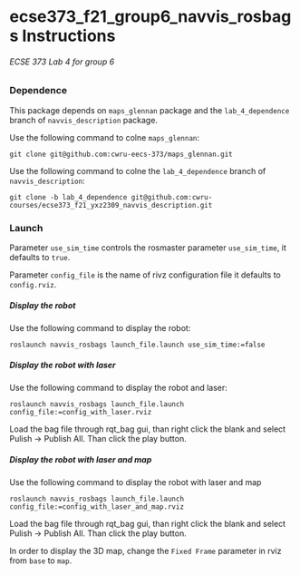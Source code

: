 # ecse373_f21_group6_navvis_rosbags Instructions
###### ECSE 373 Lab 4 for group 6
### Dependence

This package depends on `maps_glennan` package and the `lab_4_dependence` branch of `navvis_description` package. 

Use the following command to colne `maps_glennan`:

```
git clone git@github.com:cwru-eecs-373/maps_glennan.git
```

Use the following command to colne the `lab_4_dependence` branch of `navvis_description`:

```
git clone -b lab_4_dependence git@github.com:cwru-courses/ecse373_f21_yxz2309_navvis_description.git
```
### Launch

 Parameter `use_sim_time` controls the rosmaster parameter `use_sim_time`, it defaults to `true`.
 
 Parameter `config_file` is the name of rivz configuration file it defaults to `config.rviz`.
 
 ##### Display the robot
 Use the following command to display the robot:
 ```
 roslaunch navvis_rosbags launch_file.launch use_sim_time:=false
 ```

 ##### Display the robot with laser
 Use the following command to display the robot and laser:
 ```
 roslaunch navvis_rosbags launch_file.launch config_file:=config_with_laser.rviz
 ```
 Load the bag file through rqt_bag gui, than right click the blank and select Pulish -> Publish All. Than click the play button. 
 
 ##### Display the robot with laser and map
 Use the following command to display the robot with laser and map
 ```
 roslaunch navvis_rosbags launch_file.launch config_file:=config_with_laser_and_map.rviz
 ```
 Load the bag file through rqt_bag gui, than right click the blank and select Pulish -> Publish All. Than click the play button. 
 
 In order to display the 3D map, change the `Fixed Frame` parameter in rviz from `base` to `map`. 
  
